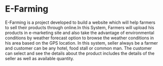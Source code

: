 # E-Farming
E-Farming is a project developed to build a website which will help farmers to sell their products through online.In this System, Farmers will upload his products in e-marketing site and also take the advantage of environmental conditions by weather forecast option to browse the weather conditions in his area based on the GPS location. In this system, seller always be a farmer and customer can be any hotel, food stall or common man. The customer can select and see the details about the product  includes the details of the seller as well as available quantity. 
